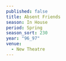 ```yaml
---
published: false
title: Absent Friends
season: In House
period: Spring
season_sort: 230
year: "96_97"
venue:
  - New Theatre
---
```




